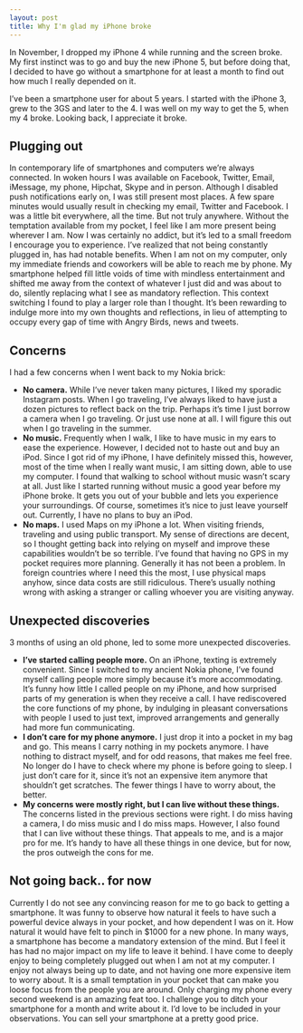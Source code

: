 ```yaml
---
layout: post
title: Why I'm glad my iPhone broke
---
```


<div class="intro"> 
  In November, I dropped my iPhone 4 while running and the
  screen broke. My first instinct was to go and buy the new iPhone 5, but before
  doing that, I decided to have go without a smartphone for at least a month to
  find out how much I really depended on it.
</div>

I’ve been a smartphone user for about 5 years. I started with the iPhone 3, grew
to the 3GS and later to the 4. I was well on my way to get the 5, when my 4
broke. Looking back, I appreciate it broke.

## Plugging out

In contemporary life of smartphones and computers we’re always connected. In
woken hours I was available on Facebook, Twitter, Email, iMessage, my phone,
Hipchat, Skype and in person. Although I disabled push notifications early on, I
was still present most places. A few spare minutes would usually result in
checking my email, Twitter and Facebook. I was a little bit everywhere, all the
time. But not truly anywhere. Without the temptation available from my pocket, I
feel like I am more present being wherever I am. Now I was certainly no addict,
but it’s led to a small freedom I encourage you to experience. I’ve realized
that not being constantly plugged in, has had notable benefits. When I am not on
my computer, only my immediate friends and coworkers will be able to reach me by
phone. My smartphone helped fill little voids of time with mindless
entertainment and shifted me away from the context of whatever I just did and
was about to do, silently replacing what I see as mandatory reflection. This
context switching I found to play a larger role than I thought. It’s been
rewarding to indulge more into my own thoughts and reflections, in lieu of
attempting to occupy every gap of time with Angry Birds, news and tweets.

## Concerns

I had a few concerns when I went back to my Nokia brick:

* __No camera.__ While I’ve never taken many pictures, I liked my sporadic
  Instagram posts. When I go traveling, I’ve always liked to have just a dozen
  pictures to reflect back on the trip. Perhaps it’s time I just borrow a camera
  when I go traveling. Or just use none at all. I will figure this out when I go
  traveling in the summer.
* __No music.__ Frequently when I walk, I like to have music in my ears to ease
  the experience. However, I decided not to haste out and buy an iPod. Since I
  got rid of my iPhone, I have definitely missed this, however, most of the time
  when I really want music, I am sitting down, able to use my computer. I found
  that walking to school without music wasn’t scary at all. Just like I started
  running without music a good year before my iPhone broke. It gets you out of
  your bubble and lets you experience your surroundings. Of course, sometimes
  it’s nice  to just leave yourself out. Currently, I have no plans to buy an
  iPod.
* __No maps.__ I used Maps on my iPhone a lot. When visiting friends, traveling
  and using public transport. My sense of directions are decent, so I thought
  getting back into relying on myself and improve these capabilities wouldn’t be
  so terrible. I’ve found that having no GPS in my pocket requires more
  planning. Generally it has not been a problem. In foreign countries where I
  need this the most, I use physical maps anyhow, since data costs are still
  ridiculous. There’s usually nothing wrong with asking a stranger or calling
  whoever you are visiting anyway.

## Unexpected discoveries

3 months of using an old phone, led to some more unexpected discoveries. 

* __I’ve started calling people more.__ On an iPhone, texting is extremely
  convenient. Since I switched to my ancient Nokia phone, I’ve found myself
  calling people more simply because it’s more accommodating. It’s funny how
  little I called people on my iPhone, and how surprised parts of my generation
  is when they receive a call. I have rediscovered the core functions of my
  phone, by indulging in pleasant conversations with people I used to just text,
  improved arrangements and generally had more fun communicating.
* __I don’t care for my phone anymore.__ I just drop it into a pocket in my bag
  and go. This means I carry nothing in my pockets anymore. I have nothing to
  distract myself, and for odd reasons, that makes me feel free. No longer do I
  have to check where my phone is before going to sleep. I just don’t care for
  it, since it’s not an expensive item anymore that shouldn’t get scratches. The
  fewer things I have to worry about, the better.
* __My concerns were mostly right, but I can live without these things.__ The
  concerns listed in the previous sections were right. I do miss having a
  camera, I do miss music and I do miss maps. However, I also found that I can
  live without these things. That appeals to me, and is a major pro for me. It’s
  handy to have all these things in one device, but for now, the pros outweigh
  the cons for me.

## Not going back.. for now
  
Currently I do not see any convincing reason for me to go back to getting a
smartphone. It was funny to observe how natural it feels to have such a powerful
device always in your pocket, and how dependent I was on it. How natural it
would have felt to pinch in $1000 for a new phone. In many ways, a smartphone
has become a mandatory extension of the mind. But I feel it has had no major
impact on my life to leave it behind. I have come to deeply enjoy to being
completely plugged out when I am not at my computer. I enjoy not always being up
to date, and not having one more expensive item to worry about.  It is a small
temptation in your pocket that can make you loose focus from the people you are
around. Only charging my phone every second weekend is an amazing feat too. I
challenge you to ditch your smartphone for a month and write about it. I’d love
to be included in your observations. You can sell your smartphone at a pretty
good price.

